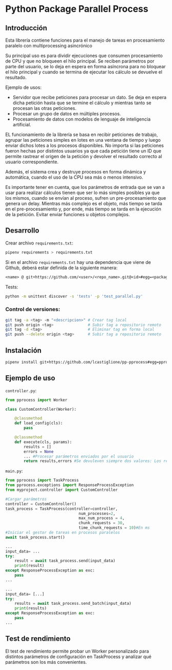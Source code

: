 # Python Package Parallel Process

## Introducción

Esta librería contiene funciones para el manejo de tareas en procesamiento paralelo con multiprocessing asincrónico

Su principal uso es para dividir ejecuciones que consumen procesamiento de CPU y que no bloqueen el hilo principal. Se reciben parámetros por parte del usuario, se lo deja en espera en forma asíncrona para no bloquear el hilo principal y cuando se termina de ejecutar los cálculo se devuelve el resultado.

Ejemplo de usos:

- Servidor que recibe peticiones para procesar un dato. Se deja en espera dicha petición hasta que se termine el cálculo y mientras tanto se procesan las otras peticiones.
- Procesar un grupo de datos en múltiples procesos.
- Procesamiento de datos con modelos de lenguaje de inteligencia artificial.

EL funcionamiento de la librería se basa en recibir peticiones de trabajo, agrupar las peticiones simples en lotes en una ventana de tiempo y luego enviar dichos lotes a los procesos disponibles. No importa si las peticiones fueron hechas por distintos usuarios ya que cada petición tiene un ID que permite rastrear el origen de la petición y devolver el resultado correcto al usuario correspondiente.

Además, el sistema crea y destruye procesos en forma dinámica y automática, cuando el uso de la CPU sea más o menos intensivo.

Es importante tener en cuenta, que los parámetros de entrada que se van a usar para realizar cálculos tienen que ser lo más simples posibles ya que los mismos, cuando se envían al proceso, sufren un pre-procesamiento que genera un delay. Mientras más complejo es el objeto, más tiempo se tarda en el pre-procesamiento y, por ende, más tiempo se tarda en la ejecución de la petición. Evitar enviar funciones u objetos complejos.



## Desarrollo

Crear archivo `requirements.txt`:

```bash
pipenv requirements > requirements.txt
```

Si en el archivo `requirements.txt` hay una dependencia que viene de Github, deberá estar definida de la siguiente manera:
```txt
<name> @ git+https://github.com/<user>/<repo_name>.git@<id>#egg=<package>
```



Tests:

```bash
python -m unittest discover -s 'tests' -p 'test_parallel.py'
```



### Control de versiones:

```bash
git tag -a <tag> -m "<descripcion>" # Crear tag local
git push origin <tag> 				# Subir tag a repositorio remoto
git tag -d <tag> 					# Eliminar tag en forma local
git push --delete origin <tag>      # Subir tag a repositorio remoto
```



## Instalación

```bash
pipenv install git+https://github.com/lcastiglione/pp-pprocess#egg=pprocess
```



## Ejemplo de uso

`controller.py`:

```python
from pprocess import Worker

class CustomController(Worker):

    @classmethod
    def load_config(cls):
        pass

    @classmethod
    def execute(cls, params):
        results = []
        errors = None
        ... #Procesar parámetros enviados por el usuario
        return results,errors #Se devuleven siempre dos valores: Los resultados y los errores. Si no hay errores es None.
```

`main.py`:

```python
from pprocess import TaskProcess
from pprocess.exceptions import ResponseProcessException
from myproject.controller import CustomController

#Cargar parámetros
controller = CustomController()
task_process = TaskProcess(controller=controller,
                                num_processes=2,
                                max_num_process = 4,
                                chunk_requests = 30,
                                time_chunk_requests = 10)#En ms
#Iniciar el gestor de tareas en procesos paralelos
await task_process.start()

...
input_data= ...
try:
	result = await task_process.send(input_data)
    print(result)
except ResponseProcessException as exc:
    pass
...

...
input_data= [...]
try:
	results = await task_process.send_batch(input_data)
    print(results)
except ResponseProcessException as exc:
    pass
...
```



## Test de rendimiento

El test de rendimiento permite probar un Worker personalizado para distintos parámetros de configuración en TaskProcess y analizar qué parámetros son los más convenientes.